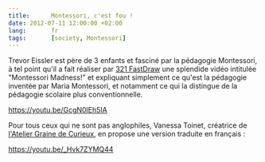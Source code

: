 ```yaml
---
title:      Montessori, c'est fou !
date: 2012-07-11 12:00:00 +02:00
lang:       fr
tags:       [society, Montessori]
---
```


Trevor Eissler est père de 3 enfants et fasciné par la pédagogie Montessori, à tel point qu'il a fait réaliser par [321 FastDraw](http://www.321fastdraw.com/) une splendide vidéo intitulée "Montessori Madness!" et expliquant simplement ce qu'est la pédagogie inventée par Maria Montessori, et notamment ce qui la distingue de la pédagogie scolaire plus conventionnelle.

https://youtu.be/GcgN0lEh5IA

Pour tous ceux qui ne sont pas anglophiles, Vanessa Toinet, créatrice de [l'Atelier Graine de Curieux](http://ateliergrainedecurieux.blogspot.fr/), en propose une version traduite en français :

https://youtu.be/_Hvk7ZYMQ44
